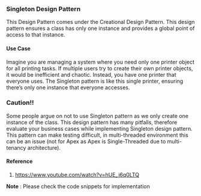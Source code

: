 ### Singleton Design Pattern

This Design Pattern comes under the Creational Design Pattern. This design pattern ensures a class has only one instance and provides a global point of access to that instance.

#### Use Case

Imagine you are managing a system where you need only one printer object for all printing tasks. If multiple users try to create their own printer objects, it would be inefficient and chaotic. Instead, you have one printer that everyone uses. The Singleton pattern is like this single printer, ensuring there’s only one instance that everyone accesses. 

### Caution!!

Some people argue on not to use Singleton pattern as we only create one instance of the class. This design pattern has many pitfalls, therefore evaluate your business cases while implementing Singleton design pattern. This pattern can make testing difficult, in multi-threaded environment this can be an issue (not for Apex as Apex is Single-Threaded due to multi-tenancy architecture).

#### Reference
1. https://www.youtube.com/watch?v=hUE_j6q0LTQ

**Note** : Please check the code snippets for implementation 